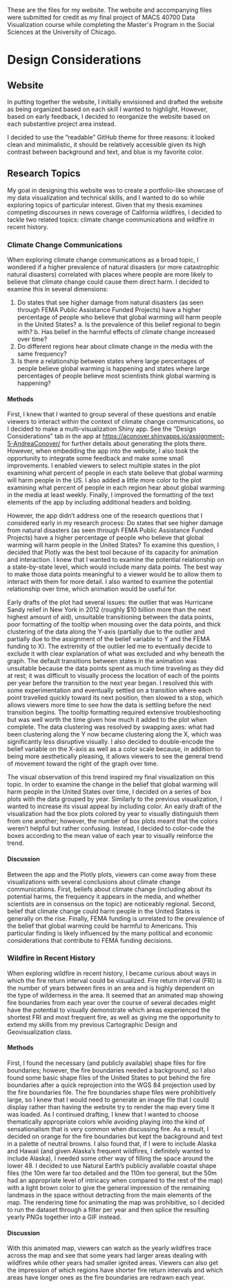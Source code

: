 These are the files for my website. The website and accompanying files were submitted for credit as my final project of MACS 40700 Data Visualization course while completing the Master's Program in the Social Sciences at the University of Chicago.

# Design Considerations

## Website
In putting together the website, I initially envisioned and drafted the website as being organized based on each skill I wanted to highlight. However, based on early feedback, I decided to reorganize the website based on each substantive project area instead.

I decided to use the “readable” GitHub theme for three reasons: it looked clean and minimalistic, it should be relatively accessible given its high contrast between background and text, and blue is my favorite color.

## Research Topics
My goal in designing this website was to create a portfolio-like showcase of my data visualization and technical skills, and I wanted to do so while exploring topics of particular interest. Given that my thesis examines competing discourses in news coverage of California wildfires, I decided to tackle two related topics: climate change communications and wildfire in recent history.

### Climate Change Communications
When exploring climate change communications as a broad topic, I wondered if a higher prevalence of natural disasters (or more catastrophic natural disasters) correlated with places where people are more likely to believe that climate change could cause them direct harm. I decided to examine this in several dimensions:
1.	Do states that see higher damage from natural disasters (as seen through FEMA Public Assistance Funded Projects) have a higher percentage of people who believe that global warming will harm people in the United States?
a.	Is the prevalence of this belief regional to begin with?
b.	Has belief in the harmful effects of climate change increased over time?
2.	Do different regions hear about climate change in the media with the same frequency?
3.	Is there a relationship between states where large percentages of people believe global warming is happening and states where large percentages of people believe most scientists think global warming is happening?

#### Methods

First, I knew that I wanted to group several of these questions and enable viewers to interact within the context of climate change communications, so I decided to make a multi-visualization Shiny app. See the “Design Considerations” tab in the app at https://aconover.shinyapps.io/assignment-5-AndreaConover/ for further details about generating the plots there. However, when embedding the app into the website, I also took the opportunity to integrate some feedback and make some small improvements. I enabled viewers to select multiple states in the plot examining what percent of people in each state believe that global warming will harm people in the US. I also added a little more color to the plot examining what percent of people in each region hear about global warming in the media at least weekly. Finally, I improved the formatting of the text elements of the app by including additional headers and bolding.

However, the app didn’t address one of the research questions that I considered early in my research process: Do states that see higher damage from natural disasters (as seen through FEMA Public Assistance Funded Projects) have a higher percentage of people who believe that global warming will harm people in the United States? To examine this question, I decided that Plotly was the best tool because of its capacity for animation and interaction. I knew that I wanted to examine the potential relationship on a state-by-state level, which would include many data points. The best way to make those data points meaningful to a viewer would be to allow them to interact with them for more detail. I also wanted to examine the potential relationship over time, which animation would be useful for.

Early drafts of the plot had several issues: the outlier that was Hurricane Sandy relief in New York in 2012 (roughly $10 billion more than the next highest amount of aid), unsuitable transitioning between the data points, poor formatting of the tooltip when mousing over the data points, and thick clustering of the data along the Y-axis (partially due to the outlier and partially due to the assignment of the belief variable to Y and the FEMA funding to X). The extremity of the outlier led me to eventually decide to exclude it with clear explanation of what was excluded and why beneath the graph. The default transitions between states in the animation was unsuitable because the data points spent as much time traveling as they did at rest; it was difficult to visually process the location of each of the points per year before the transition to the next year began. I resolved this with some experimentation and eventually settled on a transition where each point travelled quickly toward its next position, then slowed to a stop, which allows viewers more time to see how the data is settling before the next transition begins. The tooltip formatting required extensive troubleshooting but was well worth the time given how much it added to the plot when complete. The data clustering was resolved by swapping axes: what had been clustering along the Y now became clustering along the X, which was significantly less disruptive visually. I also decided to double-encode the belief variable on the X-axis as well as a color scale because, in addition to being more aesthetically pleasing, it allows viewers to see the general trend of movement toward the right of the graph over time.

The visual observation of this trend inspired my final visualization on this topic. In order to examine the change in the belief that global warming will harm people in the United States over time, I decided on a series of box plots with the data grouped by year. Similarly to the previous visualization, I wanted to increase its visual appeal by including color. An early draft of the visualization had the box plots colored by year to visually distinguish them from one another; however, the number of box plots meant that the colors weren’t helpful but rather confusing. Instead, I decided to color-code the boxes according to the mean value of each year to visually reinforce the trend.

#### Discussion

Between the app and the Plotly plots, viewers can come away from these visualizations with several conclusions about climate change communications. First, beliefs about climate change (including about its potential harms, the frequency it appears in the media, and whether scientists are in consensus on the topic) are noticeably regional. Second, belief that climate change could harm people in the United States is generally on the rise. Finally, FEMA funding is unrelated to the prevalence of the belief that global warming could be harmful to Americans. This particular finding is likely influenced by the many political and economic considerations that contribute to FEMA funding decisions.

### Wildfire in Recent History

When exploring wildfire in recent history, I became curious about ways in which the fire return interval could be visualized. Fire return interval (FRI) is the number of years between fires in an area and is highly dependent on the type of wilderness in the area. It seemed that an animated map showing fire boundaries from each year over the course of several decades might have the potential to visually demonstrate which areas experienced the shortest FRI and most frequent fire, as well as giving me the opportunity to extend my skills from my previous Cartographic Design and Geovisualization class.

#### Methods

First, I found the necessary (and publicly available) shape files for fire boundaries; however, the fire boundaries needed a background, so I also found some basic shape files of the United States to put behind the fire boundaries after a quick reprojection into the WGS 84 projection used by the fire boundaries file. The fire boundaries shape files were prohibitively large, so I knew that I would need to generate an image file that I could display rather than having the website try to render the map every time it was loaded. As I continued drafting, I knew that I wanted to choose thematically appropriate colors while avoiding playing into the kind of sensationalism that is very common when discussing fire. As a result, I decided on orange for the fire boundaries but kept the background and text in a palette of neutral browns. I also found that, if I were to include Alaska and Hawaii (and given Alaska’s frequent wildfires, I definitely wanted to include Alaska), I needed some other way of filling the space around the lower 48. I decided to use Natural Earth’s publicly available coastal shape files (the 10m were far too detailed and the 110m too general, but the 50m had an appropriate level of intricacy when compared to the rest of the map) with a light brown color to give the general impression of the remaining landmass in the space without detracting from the main elements of the map. The rendering time for animating the map was prohibitive, so I decided to run the dataset through a filter per year and then splice the resulting yearly PNGs together into a GIF instead.

#### Discussion

With this animated map, viewers can watch as the yearly wildfires trace across the map and see that some years had larger areas dealing with wildfires while other years had smaller ignited areas. Viewers can also get the impression of which regions have shorter fire return intervals and which areas have longer ones as the fire boundaries are redrawn each year.
